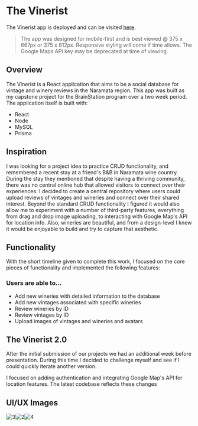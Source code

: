 # The Vinerist

The Vinerist app is deployed and can be visited [here](54.189.178.229).

> The app was designed for mobile-first and is best viewed @ 375 x 667px or 375 x 812px.  Responsive styling will come if time allows.  The Google Maps API key may be deprecated at time of viewing.



## Overview

The Vinerist is a React application that aims to be a social database for vintage and winery reviews in the Naramata region.  This app was built as my capstone project for the BrainStation program over a two week period.  The application itself is built with:

* React
* Node
* MySQL
* Prisma


## Inspiration

I was looking for a project idea to practice CRUD functionality, and remembered a recent stay at a friend's B&B in Naramata wine country.  During the stay they mentioned that despite having a thriving community, there was no central online hub that allowed visitors to connect over their experiences.  I decided to create a central repository where users could upload reviews of vintages and wineries and connect over their shared interest.  Beyond the standard CRUD functionality I figured it would also allow me to experiment with a number of third-party features, everything from drag and drop image uploading, to interacting with Google Map's API for location info.  Also, wineries are beautiful, and from a design-level I knew it would be enjoyable to build and try to capture that aesthetic.


## Functionality

With the short timeline given to complete this work, I focused on the core pieces of functionality and implemented the following features:


### Users are able to...

* Add new wineries with detailed information to the database
* Add new vintages associated with specific wineries
* Review wineries by ID
* Review vintages by ID
* Upload images of vintages and wineries and avatars


## The Vinerist 2.0

After the initial submission of our projects we had an additional week before presentation.  During this time I decided to challenge myself and see if I could quickly iterate another version.

I focused on adding authentication and integrating Google Map's API for location features.  The latest codebase reflects these changes


## UI/UX Images

![3](https://user-images.githubusercontent.com/71992181/125136925-8da9f300-e0c0-11eb-9d72-37212f8ede7a.png)![2](https://user-images.githubusercontent.com/71992181/125136921-8c78c600-e0c0-11eb-866e-a1be352d8b11.png)![4](https://user-images.githubusercontent.com/71992181/125136931-8f73b680-e0c0-11eb-8b67-518479241d0c.png)

